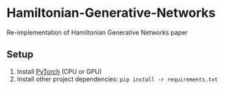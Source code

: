 # Hamiltonian-Generative-Networks
Re-implementation of Hamiltonian Generative Networks paper


## Setup

1. Install [PyTorch](https://pytorch.org/) (CPU or GPU)
2. Install other project dependencies:
`pip install -r requirements.txt`
